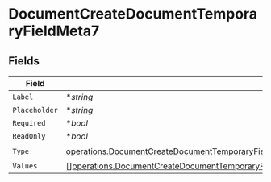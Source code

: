 # DocumentCreateDocumentTemporaryFieldMeta7


## Fields

| Field                                                                                                                                                                                                                                            | Type                                                                                                                                                                                                                                             | Required                                                                                                                                                                                                                                         | Description                                                                                                                                                                                                                                      |
| ------------------------------------------------------------------------------------------------------------------------------------------------------------------------------------------------------------------------------------------------ | ------------------------------------------------------------------------------------------------------------------------------------------------------------------------------------------------------------------------------------------------ | ------------------------------------------------------------------------------------------------------------------------------------------------------------------------------------------------------------------------------------------------ | ------------------------------------------------------------------------------------------------------------------------------------------------------------------------------------------------------------------------------------------------ |
| `Label`                                                                                                                                                                                                                                          | **string*                                                                                                                                                                                                                                        | :heavy_minus_sign:                                                                                                                                                                                                                               | N/A                                                                                                                                                                                                                                              |
| `Placeholder`                                                                                                                                                                                                                                    | **string*                                                                                                                                                                                                                                        | :heavy_minus_sign:                                                                                                                                                                                                                               | N/A                                                                                                                                                                                                                                              |
| `Required`                                                                                                                                                                                                                                       | **bool*                                                                                                                                                                                                                                          | :heavy_minus_sign:                                                                                                                                                                                                                               | N/A                                                                                                                                                                                                                                              |
| `ReadOnly`                                                                                                                                                                                                                                       | **bool*                                                                                                                                                                                                                                          | :heavy_minus_sign:                                                                                                                                                                                                                               | N/A                                                                                                                                                                                                                                              |
| `Type`                                                                                                                                                                                                                                           | [operations.DocumentCreateDocumentTemporaryFieldMetaDocumentsResponse200ApplicationJSONResponseBodyDocumentType](../../models/operations/documentcreatedocumenttemporaryfieldmetadocumentsresponse200applicationjsonresponsebodydocumenttype.md) | :heavy_check_mark:                                                                                                                                                                                                                               | N/A                                                                                                                                                                                                                                              |
| `Values`                                                                                                                                                                                                                                         | [][operations.DocumentCreateDocumentTemporaryFieldMetaValues](../../models/operations/documentcreatedocumenttemporaryfieldmetavalues.md)                                                                                                         | :heavy_minus_sign:                                                                                                                                                                                                                               | N/A                                                                                                                                                                                                                                              |